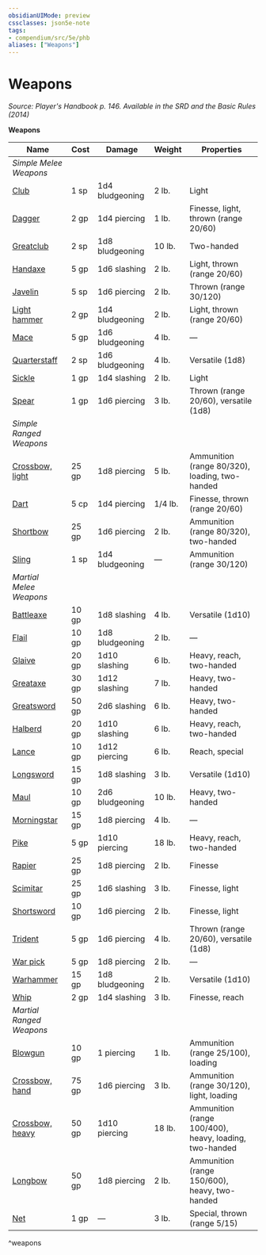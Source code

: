```yaml
---
obsidianUIMode: preview
cssclasses: json5e-note
tags:
- compendium/src/5e/phb
aliases: ["Weapons"]
---
```

# Weapons
*Source: Player's Handbook p. 146. Available in the <span title='Systems Reference Document (5.1)'>SRD</span> and the Basic Rules (2014)* 

**Weapons**

| Name | Cost | Damage | Weight | Properties |
|------|------|--------|--------|------------|
| *Simple Melee Weapons* |  |  |  |  |
| [Club](2-Mechanics/CLI/items/club.md) | 1 sp | 1d4 bludgeoning | 2 lb. | Light |
| [Dagger](2-Mechanics/CLI/items/dagger.md) | 2 gp | 1d4 piercing | 1 lb. | Finesse, light, thrown (range 20/60) |
| [Greatclub](2-Mechanics/CLI/items/greatclub.md) | 2 sp | 1d8 bludgeoning | 10 lb. | Two-handed |
| [Handaxe](2-Mechanics/CLI/items/handaxe.md) | 5 gp | 1d6 slashing | 2 lb. | Light, thrown (range 20/60) |
| [Javelin](2-Mechanics/CLI/items/javelin.md) | 5 sp | 1d6 piercing | 2 lb. | Thrown (range 30/120) |
| [Light hammer](2-Mechanics/CLI/items/light-hammer.md) | 2 gp | 1d4 bludgeoning | 2 lb. | Light, thrown (range 20/60) |
| [Mace](2-Mechanics/CLI/items/mace.md) | 5 gp | 1d6 bludgeoning | 4 lb. | — |
| [Quarterstaff](2-Mechanics/CLI/items/quarterstaff.md) | 2 sp | 1d6 bludgeoning | 4 lb. | Versatile (1d8) |
| [Sickle](2-Mechanics/CLI/items/sickle.md) | 1 gp | 1d4 slashing | 2 lb. | Light |
| [Spear](2-Mechanics/CLI/items/spear.md) | 1 gp | 1d6 piercing | 3 lb. | Thrown (range 20/60), versatile (1d8) |
| *Simple Ranged Weapons* |  |  |  |  |
| [Crossbow, light](2-Mechanics/CLI/items/light-crossbow.md) | 25 gp | 1d8 piercing | 5 lb. | Ammunition (range 80/320), loading, two-handed |
| [Dart](2-Mechanics/CLI/items/dart.md) | 5 cp | 1d4 piercing | 1/4 lb. | Finesse, thrown (range 20/60) |
| [Shortbow](2-Mechanics/CLI/items/shortbow.md) | 25 gp | 1d6 piercing | 2 lb. | Ammunition (range 80/320), two-handed |
| [Sling](2-Mechanics/CLI/items/sling.md) | 1 sp | 1d4 bludgeoning | — | Ammunition (range 30/120) |
| *Martial Melee Weapons* |  |  |  |  |
| [Battleaxe](2-Mechanics/CLI/items/battleaxe.md) | 10 gp | 1d8 slashing | 4 lb. | Versatile (1d10) |
| [Flail](2-Mechanics/CLI/items/flail.md) | 10 gp | 1d8 bludgeoning | 2 lb. | — |
| [Glaive](2-Mechanics/CLI/items/glaive.md) | 20 gp | 1d10 slashing | 6 lb. | Heavy, reach, two-handed |
| [Greataxe](2-Mechanics/CLI/items/greataxe.md) | 30 gp | 1d12 slashing | 7 lb. | Heavy, two-handed |
| [Greatsword](2-Mechanics/CLI/items/greatsword.md) | 50 gp | 2d6 slashing | 6 lb. | Heavy, two-handed |
| [Halberd](2-Mechanics/CLI/items/halberd.md) | 20 gp | 1d10 slashing | 6 lb. | Heavy, reach, two-handed |
| [Lance](2-Mechanics/CLI/items/lance.md) | 10 gp | 1d12 piercing | 6 lb. | Reach, special |
| [Longsword](2-Mechanics/CLI/items/longsword.md) | 15 gp | 1d8 slashing | 3 lb. | Versatile (1d10) |
| [Maul](2-Mechanics/CLI/items/maul.md) | 10 gp | 2d6 bludgeoning | 10 lb. | Heavy, two-handed |
| [Morningstar](2-Mechanics/CLI/items/morningstar.md) | 15 gp | 1d8 piercing | 4 lb. | — |
| [Pike](2-Mechanics/CLI/items/pike.md) | 5 gp | 1d10 piercing | 18 lb. | Heavy, reach, two-handed |
| [Rapier](2-Mechanics/CLI/items/rapier.md) | 25 gp | 1d8 piercing | 2 lb. | Finesse |
| [Scimitar](2-Mechanics/CLI/items/scimitar.md) | 25 gp | 1d6 slashing | 3 lb. | Finesse, light |
| [Shortsword](2-Mechanics/CLI/items/shortsword.md) | 10 gp | 1d6 piercing | 2 lb. | Finesse, light |
| [Trident](2-Mechanics/CLI/items/trident.md) | 5 gp | 1d6 piercing | 4 lb. | Thrown (range 20/60), versatile (1d8) |
| [War pick](2-Mechanics/CLI/items/war-pick.md) | 5 gp | 1d8 piercing | 2 lb. | — |
| [Warhammer](2-Mechanics/CLI/items/warhammer.md) | 15 gp | 1d8 bludgeoning | 2 lb. | Versatile (1d10) |
| [Whip](2-Mechanics/CLI/items/whip.md) | 2 gp | 1d4 slashing | 3 lb. | Finesse, reach |
| *Martial Ranged Weapons* |  |  |  |  |
| [Blowgun](2-Mechanics/CLI/items/blowgun.md) | 10 gp | 1 piercing | 1 lb. | Ammunition (range 25/100), loading |
| [Crossbow, hand](2-Mechanics/CLI/items/hand-crossbow.md) | 75 gp | 1d6 piercing | 3 lb. | Ammunition (range 30/120), light, loading |
| [Crossbow, heavy](2-Mechanics/CLI/items/heavy-crossbow.md) | 50 gp | 1d10 piercing | 18 lb. | Ammunition (range 100/400), heavy, loading, two-handed |
| [Longbow](2-Mechanics/CLI/items/longbow.md) | 50 gp | 1d8 piercing | 2 lb. | Ammunition (range 150/600), heavy, two-handed |
| [Net](2-Mechanics/CLI/items/net.md) | 1 gp | — | 3 lb. | Special, thrown (range 5/15) |
^weapons